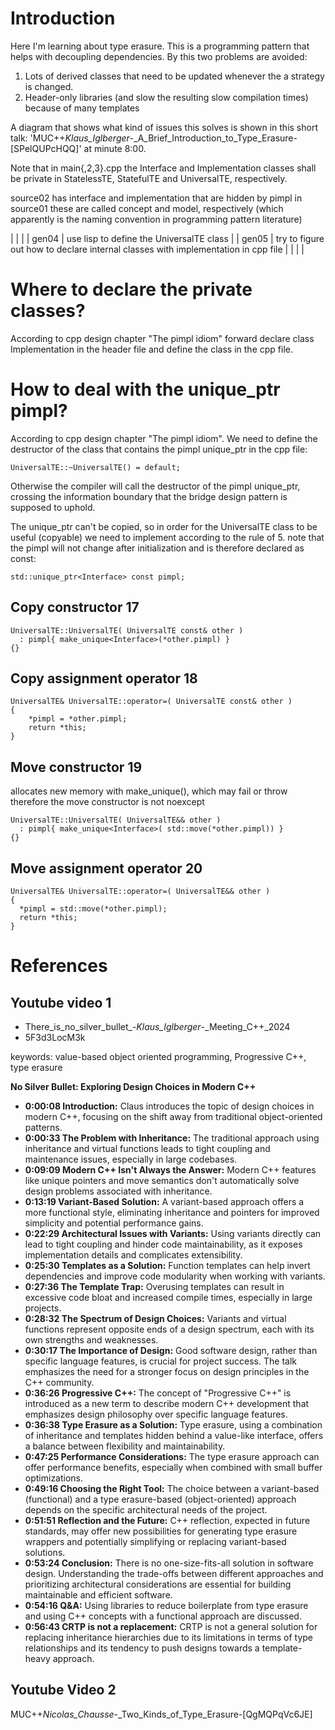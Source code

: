 # Introduction

Here I'm learning about type erasure. This is a programming pattern
that helps with decoupling dependencies. By this two problems are avoided:
1) Lots of derived classes that need to be updated whenever the a strategy is changed.
2) Header-only libraries (and slow the resulting slow compilation times) because of many templates

A diagram that shows what kind of issues this solves is shown in this
short talk:
'MUC++_Klaus_Iglberger_-_A_Brief_Introduction_to_Type_Erasure-[SPelQUPcHQQ]'
at minute 8:00.

Note that in main{,2,3}.cpp the Interface and Implementation classes
shall be private in StatelessTE, StatefulTE and UniversalTE,
respectively.


source02 has interface and implementation that are hidden by pimpl
in source01 these are called concept and model, respectively (which apparently is the naming convention in programming pattern literature)


|       |                                                                                   |
| gen04 | use lisp to define the UniversalTE class                                          |
| gen05 | try to figure out how to declare internal classes with implementation in cpp file |
|       |                                                                                   |

# Where to declare the private classes?

According to cpp design chapter "The pimpl idiom" forward declare
class Implementation in the header file and define the class in the
cpp file.

# How to deal with the unique_ptr pimpl?

According to cpp design chapter "The pimpl idiom".  We need to define
the destructor of the class that contains the pimpl unique_ptr in the
cpp file:

```
UniversalTE::~UniversalTE() = default;
```

Otherwise the compiler will call the destructor of the pimpl
unique_ptr, crossing the information boundary that the bridge design
pattern is supposed to uphold.


The unique_ptr can't be copied, so in order for the UniversalTE class
to be useful (copyable) we need to implement according to the rule of
5. note that the pimpl will not change after initialization and is
   therefore declared as const:
   
```
std::unique_ptr<Interface> const pimpl;
```

## Copy constructor 17

```
UniversalTE::UniversalTE( UniversalTE const& other )
  : pimpl{ make_unique<Interface>(*other.pimpl) }
{}
```

## Copy assignment operator 18

```
UniversalTE& UniversalTE::operator=( UniversalTE const& other )
{
	*pimpl = *other.pimpl;
	return *this;
}
```

## Move constructor 19

allocates new memory with make_unique(), which may fail or throw
therefore the move constructor is not noexcept

```
UniversalTE::UniversalTE( UniversalTE&& other )
  : pimpl{ make_unique<Interface>( std::move(*other.pimpl)) }
{}
```

## Move assignment operator 20
```
UniversalTE& UniversalTE::operator=( UniversalTE&& other )
{
  *pimpl = std::move(*other.pimpl);
  return *this;
}
```


# References

## Youtube video 1 
- There_is_no_silver_bullet_-_Klaus_Iglberger_-_Meeting_C++_2024
- 5F3d3LocM3k

keywords: value-based object oriented programming, Progressive C++,
type erasure

**No Silver Bullet: Exploring Design Choices in Modern C++**

*   **0:00:08 Introduction:** Claus introduces the topic of design
    choices in modern C++, focusing on the shift away from traditional
    object-oriented patterns.
*   **0:00:33 The Problem with Inheritance:** The traditional approach
    using inheritance and virtual functions leads to tight coupling
    and maintenance issues, especially in large codebases.
*   **0:09:09 Modern C++ Isn't Always the Answer:** Modern C++
    features like unique pointers and move semantics don't
    automatically solve design problems associated with inheritance.
*   **0:13:19 Variant-Based Solution:** A variant-based approach
    offers a more functional style, eliminating inheritance and
    pointers for improved simplicity and potential performance gains.
*   **0:22:29 Architectural Issues with Variants:** Using variants
    directly can lead to tight coupling and hinder code
    maintainability, as it exposes implementation details and
    complicates extensibility.
*   **0:25:30 Templates as a Solution:** Function templates can help
    invert dependencies and improve code modularity when working with
    variants.
*   **0:27:36 The Template Trap:** Overusing templates can result in
    excessive code bloat and increased compile times, especially in
    large projects.
*   **0:28:32 The Spectrum of Design Choices:** Variants and virtual
    functions represent opposite ends of a design spectrum, each with
    its own strengths and weaknesses.
*   **0:30:17 The Importance of Design:** Good software design, rather
    than specific language features, is crucial for project
    success. The talk emphasizes the need for a stronger focus on
    design principles in the C++ community.
*   **0:36:26 Progressive C++:** The concept of "Progressive C++" is
    introduced as a new term to describe modern C++ development that
    emphasizes design philosophy over specific language features.
*   **0:36:38 Type Erasure as a Solution:** Type erasure, using a
    combination of inheritance and templates hidden behind a
    value-like interface, offers a balance between flexibility and
    maintainability.
*   **0:47:25 Performance Considerations:** The type erasure approach
    can offer performance benefits, especially when combined with
    small buffer optimizations.
*   **0:49:16 Choosing the Right Tool:** The choice between a
    variant-based (functional) and a type erasure-based
    (object-oriented) approach depends on the specific architectural
    needs of the project.
*   **0:51:51 Reflection and the Future:** C++ reflection, expected in
    future standards, may offer new possibilities for generating type
    erasure wrappers and potentially simplifying or replacing
    variant-based solutions.
*   **0:53:24 Conclusion:** There is no one-size-fits-all solution in
    software design. Understanding the trade-offs between different
    approaches and prioritizing architectural considerations are
    essential for building maintainable and efficient software.
*   **0:54:16 Q&A:** Using libraries to reduce boilerplate from type
    erasure and using C++ concepts with a functional approach are
    discussed.
*   **0:56:43 CRTP is not a replacement:** CRTP is not a general
    solution for replacing inheritance hierarchies due to its
    limitations in terms of type relationships and its tendency to
    push designs towards a template-heavy approach.

## Youtube Video 2

MUC++_Nicolas_Chausse_-_Two_Kinds_of_Type_Erasure-[QgMQPqVc6JE]
